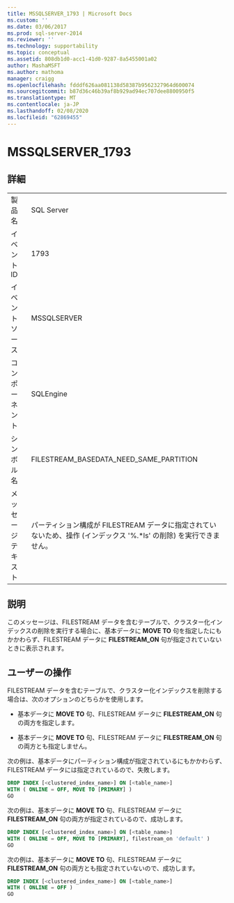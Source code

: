 ```yaml
---
title: MSSQLSERVER_1793 | Microsoft Docs
ms.custom: ''
ms.date: 03/06/2017
ms.prod: sql-server-2014
ms.reviewer: ''
ms.technology: supportability
ms.topic: conceptual
ms.assetid: 808db1d0-acc1-41d0-9287-8a5455001a02
author: MashaMSFT
ms.author: mathoma
manager: craigg
ms.openlocfilehash: fdddf626aa081138d58387b9562327964d600074
ms.sourcegitcommit: b87d36c46b39af8b929ad94ec707dee8800950f5
ms.translationtype: MT
ms.contentlocale: ja-JP
ms.lasthandoff: 02/08/2020
ms.locfileid: "62869455"
---
```

# <a name="mssqlserver_1793"></a>MSSQLSERVER_1793
    
## <a name="details"></a>詳細  
  
|||  
|-|-|  
|製品名|SQL Server|  
|イベント ID|1793|  
|イベント ソース|MSSQLSERVER|  
|コンポーネント|SQLEngine|  
|シンボル名|FILESTREAM_BASEDATA_NEED_SAME_PARTITION|  
|メッセージ テキスト|パーティション構成が FILESTREAM データに指定されていないため、操作 (インデックス '%.*ls' の削除) を実行できません。|  
  
## <a name="explanation"></a>説明  
 このメッセージは、FILESTREAM データを含むテーブルで、クラスター化インデックスの削除を実行する場合に、基本データに **MOVE TO** 句を指定したにもかかわらず、FILESTREAM データに **FILESTREAM_ON** 句が指定されていないときに表示されます。  
  
## <a name="user-action"></a>ユーザーの操作  
 FILESTREAM データを含むテーブルで、クラスター化インデックスを削除する場合は、次のオプションのどちらかを使用します。  
  
-   基本データに **MOVE TO** 句、FILESTREAM データに **FILESTREAM_ON** 句の両方を指定します。  
  
-   基本データに **MOVE TO** 句、FILESTREAM データに **FILESTREAM_ON** 句の両方とも指定しません。  
  
 次の例は、基本データにパーティション構成が指定されているにもかかわらず、FILESTREAM データには指定されているので、失敗します。  
  
```sql  
DROP INDEX [<clustered_index_name>] ON [<table_name>]   
WITH ( ONLINE = OFF, MOVE TO [PRIMARY] )  
GO  
```  
  
 次の例は、基本データに **MOVE TO** 句、FILESTREAM データに **FILESTREAM_ON** 句の両方が指定されているので、成功します。  
  
```sql  
DROP INDEX [<clustered_index_name>] ON [<table_name>]   
WITH ( ONLINE = OFF, MOVE TO [PRIMARY], filestream_on 'default' )  
GO  
```  
  
 次の例は、基本データに **MOVE TO** 句、FILESTREAM データに **FILESTREAM_ON** 句の両方とも指定されていないので、成功します。  
  
```sql  
DROP INDEX [<clustered_index_name>] ON [<table_name>]   
WITH ( ONLINE = OFF )  
GO  
```  
  
  
